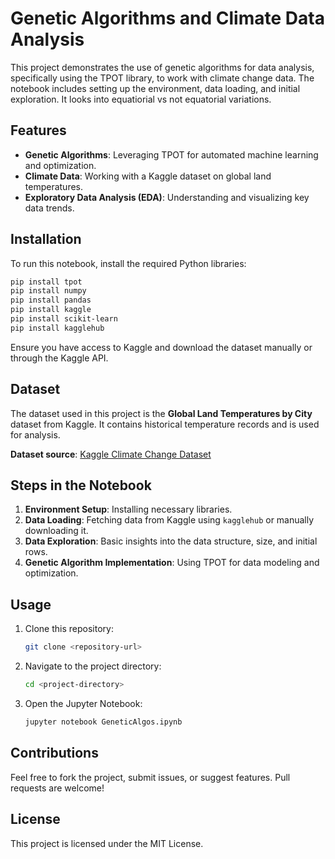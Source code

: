 
# Genetic Algorithms and Climate Data Analysis

This project demonstrates the use of genetic algorithms for data analysis, specifically using the TPOT library, 
to work with climate change data. The notebook includes setting up the environment, data loading, and initial exploration.
It looks into equatiorial vs not equatorial variations.

## Features

- **Genetic Algorithms**: Leveraging TPOT for automated machine learning and optimization.
- **Climate Data**: Working with a Kaggle dataset on global land temperatures.
- **Exploratory Data Analysis (EDA)**: Understanding and visualizing key data trends.

## Installation

To run this notebook, install the required Python libraries:

```bash
pip install tpot
pip install numpy
pip install pandas
pip install kaggle
pip install scikit-learn
pip install kagglehub
```

Ensure you have access to Kaggle and download the dataset manually or through the Kaggle API.

## Dataset

The dataset used in this project is the **Global Land Temperatures by City** dataset from Kaggle. It contains historical temperature records and is used for analysis.

**Dataset source**: [Kaggle Climate Change Dataset](https://www.kaggle.com/datasets/berkeleyearth/climate-change-earth-surface-temperature-data)

## Steps in the Notebook

1. **Environment Setup**: Installing necessary libraries.
2. **Data Loading**: Fetching data from Kaggle using `kagglehub` or manually downloading it.
3. **Data Exploration**: Basic insights into the data structure, size, and initial rows.
4. **Genetic Algorithm Implementation**: Using TPOT for data modeling and optimization.

## Usage

1. Clone this repository:
   ```bash
   git clone <repository-url>
   ```
2. Navigate to the project directory:
   ```bash
   cd <project-directory>
   ```
3. Open the Jupyter Notebook:
   ```bash
   jupyter notebook GeneticAlgos.ipynb
   ```

## Contributions

Feel free to fork the project, submit issues, or suggest features. Pull requests are welcome!

## License

This project is licensed under the MIT License.
